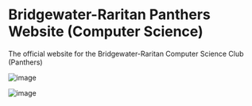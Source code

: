 # Bridgewater-Raritan Panthers Website (Computer Science)
The official website for the Bridgewater-Raritan Computer Science Club (Panthers)

![image](https://github.com/intrepidbird/br-panthers-website/assets/140008493/053ca132-f529-43ff-8207-dc59163b62e6)

![image](https://github.com/intrepidbird/br-panthers-website/assets/140008493/09a78636-c021-41ad-8282-05a7e7e1f62a)

